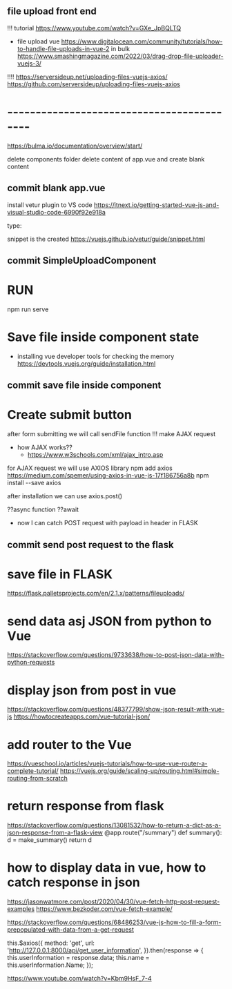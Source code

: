 ## file upload front end
!!! tutorial
https://www.youtube.com/watch?v=GXe_JpBQLTQ

- file upload vue https://www.digitalocean.com/community/tutorials/how-to-handle-file-uploads-in-vue-2
in bulk
https://www.smashingmagazine.com/2022/03/drag-drop-file-uploader-vuejs-3/

!!!!
https://serversideup.net/uploading-files-vuejs-axios/
https://github.com/serversideup/uploading-files-vuejs-axios



# ------------------------------------------
https://bulma.io/documentation/overview/start/

delete components folder
delete content of app.vue and create blank content
## commit blank app.vue

install vetur plugin to VS code
https://itnext.io/getting-started-vue-js-and-visual-studio-code-6990f92e918a

type:
<!-- <vue -->

snippet is the created
https://vuejs.github.io/vetur/guide/snippet.html
## commit SimpleUploadComponent

# RUN
npm run serve

# Save file inside component state

- installing vue developer tools for checking the memory
https://devtools.vuejs.org/guide/installation.html
## commit save file inside component

# Create submit button
after form submitting we will call sendFile function
!!! make AJAX request
  - how AJAX works??
    - https://www.w3schools.com/xml/ajax_intro.asp

for AJAX request we will use AXIOS library
npm add axios
https://medium.com/spemer/using-axios-in-vue-js-17f186756a8b
npm install --save axios

after installation we can use axios.post()

??async function
??await

- now I can catch POST request with payload in header in FLASK
## commit send post request to the flask 


# save file in FLASK
https://flask.palletsprojects.com/en/2.1.x/patterns/fileuploads/


# send data asj JSON from python to Vue
https://stackoverflow.com/questions/9733638/how-to-post-json-data-with-python-requests

# display json from post in vue
https://stackoverflow.com/questions/48377799/show-json-result-with-vue-js
https://howtocreateapps.com/vue-tutorial-json/

# add router to the Vue
https://vueschool.io/articles/vuejs-tutorials/how-to-use-vue-router-a-complete-tutorial/
https://vuejs.org/guide/scaling-up/routing.html#simple-routing-from-scratch


# return response from flask
https://stackoverflow.com/questions/13081532/how-to-return-a-dict-as-a-json-response-from-a-flask-view
@app.route("/summary")
def summary():
    d = make_summary()
    return d


# how to display data in vue, how to catch response in json
https://jasonwatmore.com/post/2020/04/30/vue-fetch-http-post-request-examples
https://www.bezkoder.com/vue-fetch-example/

https://stackoverflow.com/questions/68486253/vue-js-how-to-fill-a-form-prepopulated-with-data-from-a-get-request

this.$axios({
  method: 'get',
  url: 'http://127.0.0.1:8000/api/get_user_information',
}).then(response => {
  this.userInformation = response.data;
  this.name = this.userInformation.Name;
});

https://www.youtube.com/watch?v=Kbm9HsF_7-4